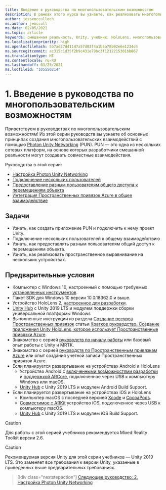 ```yaml
---
title: Введение в руководства по многопользовательским возможностям
description: В рамках этого курса вы узнаете, как реализовать многопользовательские возможности в приложении HoloLens 2.
author: jessemcculloch
ms.author: jemccull
ms.date: 02/05/2021
ms.topic: article
keywords: смешанная реальность, Unity, учебник, HoloLens, многопользовательские возможности, Photon, MRTK, Mixed Reality Toolkit, UWP, Пространственные привязки Azure
ms.localizationpriority: high
ms.openlocfilehash: 5b7ad27d41147a57d03f4a1b5a78b92e6e1234d4
ms.sourcegitcommit: ac315c1d35f2b9c431e79bc3f1212215301bb867
ms.translationtype: HT
ms.contentlocale: ru-RU
ms.lasthandoff: 03/25/2021
ms.locfileid: "105550214"
---
```

# <a name="1-introduction-to-the-multi-user-capabilities-tutorials"></a>1. Введение в руководства по многопользовательским возможностям

Приветствуем в руководствах по многопользовательским возможностям! Из этой серии руководств вы узнаете об основных принципах создания многопользовательских взаимодействий с помощью <a href="https://www.photonengine.com/PUN" target="_blank">Photon Unity Networking</a> (PUN). PUN — это одна из нескольких сетевых платформ, на основе которых разработчики смешанной реальности могут создавать совместные взаимодействия.

Руководства в этой серии:

* [Настройка Photon Unity Networking](mr-learning-sharing-02.md)
* [Подключение нескольких пользователей](mr-learning-sharing-03.md)
* [Предоставление разным пользователям общего доступа к перемещениям объекта](mr-learning-sharing-04.md)
* [Интеграция Пространственных привязок Azure в общее взаимодействие](mr-learning-sharing-05.md)

## <a name="objectives"></a>Задачи

* Узнать, как создать приложение PUN и подключить к нему проект Unity.
* Подключение нескольких пользователей к общему взаимодействию
* Узнать, как предоставлять разным пользователям общий доступ к перемещениям объекта.
* Узнать, как реализовать пространственное выравнивание на нескольких устройствах.

## <a name="prerequisites"></a>Предварительные условия

* Компьютер с Windows 10, настроенный с помощью требуемых [установленных инструментов](../../install-the-tools.md).
* Пакет SDK для Windows 10 версии 10.0.18362.0 и выше.
* Устройство HoloLens 2, [настроенное для разработки](../../platform-capabilities-and-apis/using-visual-studio.md#enabling-developer-mode).
* <a href="https://docs.unity3d.com/Manual/GettingStartedInstallingHub.html" target="_blank">Unity Hub</a> с Unity 2019 LTS и модулем поддержки сборки универсальной платформы Windows
* Выполненные инструкции из раздела [Создание ресурса Пространственных привязок](/azure/spatial-anchors/quickstarts/get-started-unity-hololens#create-a-spatial-anchors-resource) статьи [Краткое руководство. Создание приложения Unity HoloLens, которое использует Пространственные привязки Azure](/azure/spatial-anchors/quickstarts/get-started-unity-hololens).
* Знакомство с серией [руководств по началу работы](mr-learning-base-01.md) или базовый опыт работы с Unity и MRTK.
* Знакомство с серией [руководств по Пространственным привязкам Azure](mr-learning-asa-01.md) или опыт создания учетной записи Пространственных привязок Azure.
* Если планируется развертывание на устройствах Android и HoloLens
  * Устройство Android с <a href="https://developer.android.com/studio/debug/dev-options" target="_blank">включенными возможностями разработки</a> и <a href="https://developers.google.com/ar/discover/supported-devices" target="_blank">поддержкой ARCore</a>, подключенное через USB к компьютеру Windows или macOS.
  * <a href="https://docs.unity3d.com/Manual/GettingStartedInstallingHub.html" target="_blank">Unity Hub</a> с Unity 2019 LTS и модулем Android Build Support.
* Если планируется развертывание на устройствах iOS и HoloLens
  * Компьютер macOS с последней версией <a href="https://geo.itunes.apple.com/us/app/xcode/id497799835?mt=12" target="_blank">Xcode</a> и <a href="https://cocoapods.org" target="_blank">CocoaPods</a>.
  * <a href="https://developer.apple.com/documentation/arkit/verifying_device_support_and_user_permission" target="_blank">Совместимое с ARKit</a> устройство iOS, подключенное через USB к компьютеру macOS.
  * <a href="https://docs.unity3d.com/Manual/GettingStartedInstallingHub.html" target="_blank">Unity Hub</a> с Unity 2019 LTS и модулем iOS Build Support.

> [!CAUTION]
> Для работы с этой серией учебников рекомендуется Mixed Reality Toolkit версии 2.6.

> [!CAUTION]
> Рекомендуемая версия Unity для этой серии учебников — Unity 2019 LTS. Это заменяет все требования к версии Unity, указанные в приведенных выше предварительных требованиях.

> [!div class="nextstepaction"]
> [Следующее руководство: 2. Настройка Photon Unity Networking](mr-learning-sharing-02.md)